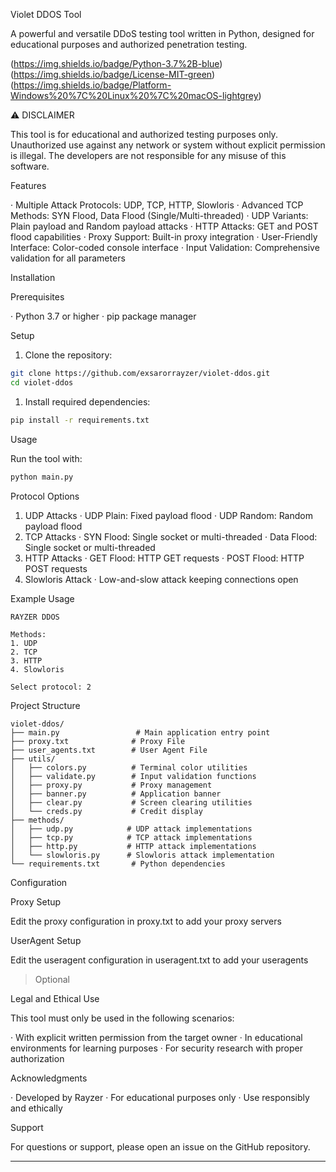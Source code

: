 Violet DDOS Tool

A powerful and versatile DDoS testing tool written in Python, designed for educational purposes and authorized penetration testing.

(https://img.shields.io/badge/Python-3.7%2B-blue)
(https://img.shields.io/badge/License-MIT-green)
(https://img.shields.io/badge/Platform-Windows%20%7C%20Linux%20%7C%20macOS-lightgrey)


⚠️ DISCLAIMER

This tool is for educational and authorized testing purposes only. Unauthorized use against any network or system without explicit permission is illegal. The developers are not responsible for any misuse of this software.

Features

· Multiple Attack Protocols: UDP, TCP, HTTP, Slowloris
· Advanced TCP Methods: SYN Flood, Data Flood (Single/Multi-threaded)
· UDP Variants: Plain payload and Random payload attacks
· HTTP Attacks: GET and POST flood capabilities
· Proxy Support: Built-in proxy integration
· User-Friendly Interface: Color-coded console interface
· Input Validation: Comprehensive validation for all parameters

Installation

Prerequisites

· Python 3.7 or higher
· pip package manager

Setup

1. Clone the repository:

```bash
git clone https://github.com/exsarorrayzer/violet-ddos.git
cd violet-ddos
```

1. Install required dependencies:

```bash
pip install -r requirements.txt
```

Usage

Run the tool with:

```bash
python main.py
```

Protocol Options

1. UDP Attacks
   · UDP Plain: Fixed payload flood
   · UDP Random: Random payload flood
2. TCP Attacks
   · SYN Flood: Single socket or multi-threaded
   · Data Flood: Single socket or multi-threaded
3. HTTP Attacks
   · GET Flood: HTTP GET requests
   · POST Flood: HTTP POST requests
4. Slowloris Attack
   · Low-and-slow attack keeping connections open

Example Usage

```
RAYZER DDOS

Methods:
1. UDP
2. TCP
3. HTTP
4. Slowloris

Select protocol: 2
```

Project Structure

```
violet-ddos/
├── main.py                 # Main application entry point
├── proxy.txt              # Proxy File
├── user_agents.txt        # User Agent File
├── utils/
│   ├── colors.py          # Terminal color utilities
│   ├── validate.py        # Input validation functions
│   ├── proxy.py           # Proxy management
│   ├── banner.py          # Application banner
│   ├── clear.py           # Screen clearing utilities
│   └── creds.py           # Credit display
├── methods/
│   ├── udp.py            # UDP attack implementations
│   ├── tcp.py            # TCP attack implementations
│   ├── http.py           # HTTP attack implementations
│   └── slowloris.py      # Slowloris attack implementation
└── requirements.txt       # Python dependencies
```

Configuration

Proxy Setup

Edit the proxy configuration in proxy.txt to add your proxy servers

UserAgent Setup

Edit the useragent configuration in useragent.txt to add your useragents


> Optional


Legal and Ethical Use

This tool must only be used in the following scenarios:

· With explicit written permission from the target owner
· In educational environments for learning purposes
· For security research with proper authorization

Acknowledgments

· Developed by Rayzer
· For educational purposes only
· Use responsibly and ethically

Support

For questions or support, please open an issue on the GitHub repository.

---

